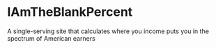 IAmTheBlankPercent
==================

A single-serving site that calculates where you income puts you in the spectrum of American earners
